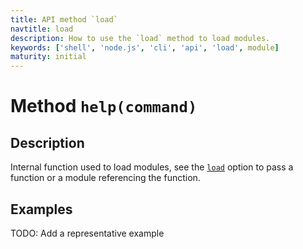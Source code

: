 ```yaml
---
title: API method `load`
navtitle: load
description: How to use the `load` method to load modules.
keywords: ['shell', 'node.js', 'cli', 'api', 'load', module]
maturity: initial
---
```


# Method `help(command)`

## Description

Internal function used to load modules, see the [`load`](/config/load/) option to pass a function or a module referencing the function.

## Examples

TODO: Add a representative example
